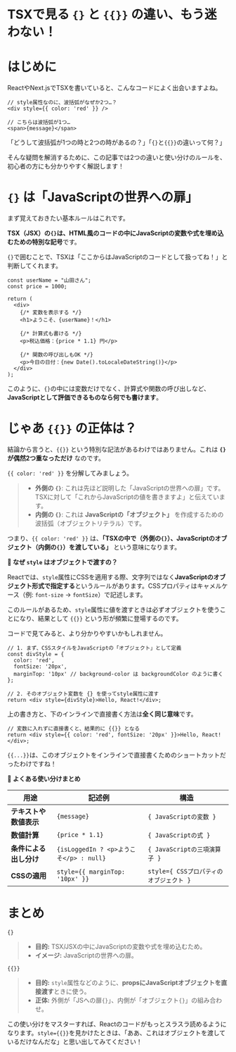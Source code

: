 # TSXで見る `{}` と `{{}}` の違い、もう迷わない！

# はじめに

ReactやNext.jsでTSXを書いていると、こんなコードによく出会いますよね。

```tsx
// style属性なのに、波括弧がなぜか2つ…？
<div style={{ color: 'red' }} />

// こちらは波括弧が1つ…
<span>{message}</span>
```

「どうして波括弧が1つの時と2つの時があるの？」「`{}`と`{{}}`の違いって何？」

そんな疑問を解消するために、この記事では2つの違いと使い分けのルールを、初心者の方にも分かりやすく解説します！

# `{}` は「JavaScriptの世界への扉」

まず覚えておきたい基本ルールはこれです。

**TSX（JSX）の`{}`は、HTML風のコードの中にJavaScriptの変数や式を埋め込むための特別な記号**です。

`{}`で囲むことで、TSXは「ここからはJavaScriptのコードとして扱ってね！」と判断してくれます。

```tsx
const userName = "山田さん";
const price = 1000;

return (
  <div>
    {/* 変数を表示する */}
    <h1>ようこそ、{userName}！</h1>

    {/* 計算式も書ける */}
    <p>税込価格：{price * 1.1} 円</p>

    {/* 関数の呼び出しもOK */}
    <p>今日の日付：{new Date().toLocaleDateString()}</p>
  </div>
);
```

このように、`{}`の中には変数だけでなく、計算式や関数の呼び出しなど、**JavaScriptとして評価できるものなら何でも書けます**。

# じゃあ `{{}}` の正体は？

結論から言うと、`{{}}` という特別な記法があるわけではありません。これは **`{}`が偶然2つ重なっただけ** なのです。

`{{ color: 'red' }}` を分解してみましょう。

>* **外側の `{}`**: これは先ほど説明した「JavaScriptの世界への扉」です。TSXに対して「これからJavaScriptの値を書きますよ」と伝えています。
>* **内側の `{}`**: これは **JavaScriptの「オブジェクト」** を作成するための波括弧（オブジェクトリテラル）です。

つまり、`{{ color: 'red' }}` は、**「TSXの中で（外側の`{}`）、JavaScriptのオブジェクト（内側の`{}`）を渡している」** という意味になります。

**🧠 なぜ `style` はオブジェクトで渡すの？**

Reactでは、`style`属性にCSSを適用する際、文字列ではなく**JavaScriptのオブジェクト形式で指定する**というルールがあります。CSSプロパティはキャメルケース（例: `font-size` → `fontSize`）で記述します。

このルールがあるため、`style`属性に値を渡すときは必ずオブジェクトを使うことになり、結果として `{{}}` という形が頻繁に登場するのです。

コードで見てみると、より分かりやすいかもしれません。

```tsx
// 1. まず、CSSスタイルをJavaScriptの「オブジェクト」として定義
const divStyle = {
  color: 'red',
  fontSize: '20px',
  marginTop: '10px' // background-color は backgroundColor のように書く
};

// 2. そのオブジェクト変数を {} を使ってstyle属性に渡す
return <div style={divStyle}>Hello, React!</div>;
```

上の書き方と、下のインラインで直接書く方法は**全く同じ意味**です。

```tsx
// 変数に入れずに直接書くと、結果的に {{}} となる
return <div style={{ color: 'red', fontSize: '20px' }}>Hello, React!</div>;
```

`{{...}}`は、このオブジェクトをインラインで直接書くためのショートカットだったわけですね！

**🎯 よくある使い分けまとめ**

| 用途                               | 記述例                                            | 構造                                                                   |
| ---------------------------------- | ------------------------------------------------- | ---------------------------------------------------------------------- |
| **テキストや数値表示** | `{message}`                                       | `{ JavaScriptの変数 }`                                                 |
| **数値計算** | `{price * 1.1}`                                   | `{ JavaScriptの式 }`                                                   |
| **条件による出し分け** | `{isLoggedIn ? <p>ようこそ</p> : null}`            | `{ JavaScriptの三項演算子 }`                                           |
| **CSSの適用** | `style={{ marginTop: '10px' }}`                   | `style={ CSSプロパティのオブジェクト }`                                |

# まとめ

`{}`
>* **目的:** TSX/JSXの中にJavaScriptの変数や式を埋め込むため。
>* **イメージ:** JavaScriptの世界への扉。

`{{}}`
>* **目的:** `style`属性などのように、**propsにJavaScriptオブジェクトを直接渡す**ときに使う。
>* **正体:** 外側が「JSへの扉`{}`」、内側が「オブジェクト`{}`」の組み合わせ。

この使い分けをマスターすれば、Reactのコードがもっとスラスラ読めるようになります。`style={{}}`を見かけたときは、「ああ、これはオブジェクトを渡しているだけなんだな」と思い出してみてください！
